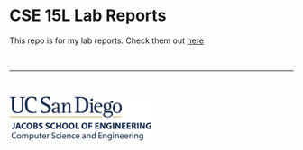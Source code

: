 # CSE 15L Lab Reports

This repo is for my lab reports. Check them out [here](https://why-does-ie-still-exist.github.io/cse15l-lab-reports/)

<br>

---

<br>

<img src=UCSDLogo_JSOE-ComputerSciEng_BlueGold.png style="width: 50%"></img>
